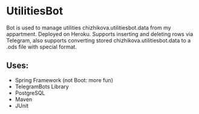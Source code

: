 # UtilitiesBot

Bot is used to manage utilities chizhikova.utilitiesbot.data from my appartment. Deployed on Heroku.
Supports inserting and deleting rows via Telegram, also supports converting stored chizhikova.utilitiesbot.data to a .ods file with special format.

## Uses:
* Spring Framework (not Boot: more fun)
* TelegramBots Library
* PostgreSQL
* Maven
* JUnit
